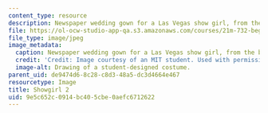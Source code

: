 ```yaml
---
content_type: resource
description: Newspaper wedding gown for a Las Vegas show girl, from the back.
file: https://ol-ocw-studio-app-qa.s3.amazonaws.com/courses/21m-732-beginning-costume-design-and-construction-fall-2008/9e5c652c0914bc405cbe0aefc6712622_showgirl2.jpg
file_type: image/jpeg
image_metadata:
  caption: Newspaper wedding gown for a Las Vegas show girl, from the back.
  credit: 'Credit: Image courtesy of an MIT student. Used with permission.'
  image-alt: Drawing of a student-designed costume.
parent_uid: de9474d6-8c28-c8d3-48a5-dc3d4664e467
resourcetype: Image
title: Showgirl 2
uid: 9e5c652c-0914-bc40-5cbe-0aefc6712622
---
```

